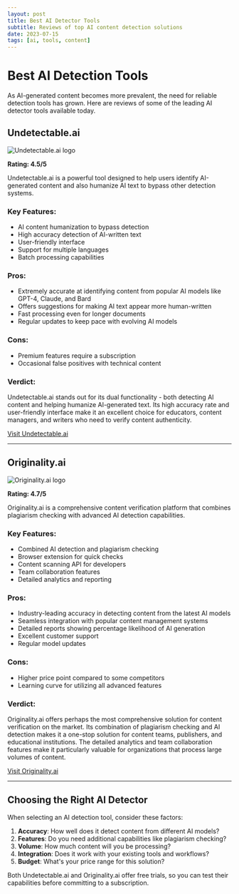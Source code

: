 ```yaml
---
layout: post
title: Best AI Detector Tools
subtitle: Reviews of top AI content detection solutions
date: 2023-07-15
tags: [ai, tools, content]
---
```


# Best AI Detection Tools

As AI-generated content becomes more prevalent, the need for reliable detection tools has grown. Here are reviews of some of the leading AI detector tools available today.

## Undetectable.ai

![Undetectable.ai logo](https://via.placeholder.com/150x75?text=Undetectable.ai)

**Rating: 4.5/5**

Undetectable.ai is a powerful tool designed to help users identify AI-generated content and also humanize AI text to bypass other detection systems.

### Key Features:
- AI content humanization to bypass detection
- High accuracy detection of AI-written text
- User-friendly interface
- Support for multiple languages
- Batch processing capabilities

### Pros:
- Extremely accurate at identifying content from popular AI models like GPT-4, Claude, and Bard
- Offers suggestions for making AI text appear more human-written
- Fast processing even for longer documents
- Regular updates to keep pace with evolving AI models

### Cons:
- Premium features require a subscription
- Occasional false positives with technical content

### Verdict:
Undetectable.ai stands out for its dual functionality - both detecting AI content and helping humanize AI-generated text. Its high accuracy rate and user-friendly interface make it an excellent choice for educators, content managers, and writers who need to verify content authenticity.

[Visit Undetectable.ai](https://undetectable.ai/)

---

## Originality.ai

![Originality.ai logo](https://via.placeholder.com/150x75?text=Originality.ai)

**Rating: 4.7/5**

Originality.ai is a comprehensive content verification platform that combines plagiarism checking with advanced AI detection capabilities.

### Key Features:
- Combined AI detection and plagiarism checking
- Browser extension for quick checks
- Content scanning API for developers
- Team collaboration features
- Detailed analytics and reporting

### Pros:
- Industry-leading accuracy in detecting content from the latest AI models
- Seamless integration with popular content management systems
- Detailed reports showing percentage likelihood of AI generation
- Excellent customer support
- Regular model updates

### Cons:
- Higher price point compared to some competitors
- Learning curve for utilizing all advanced features

### Verdict:
Originality.ai offers perhaps the most comprehensive solution for content verification on the market. Its combination of plagiarism checking and AI detection makes it a one-stop solution for content teams, publishers, and educational institutions. The detailed analytics and team collaboration features make it particularly valuable for organizations that process large volumes of content.

[Visit Originality.ai](https://originality.ai/)

---

## Choosing the Right AI Detector

When selecting an AI detection tool, consider these factors:

1. **Accuracy**: How well does it detect content from different AI models?
2. **Features**: Do you need additional capabilities like plagiarism checking?
3. **Volume**: How much content will you be processing?
4. **Integration**: Does it work with your existing tools and workflows?
5. **Budget**: What's your price range for this solution?

Both Undetectable.ai and Originality.ai offer free trials, so you can test their capabilities before committing to a subscription. 